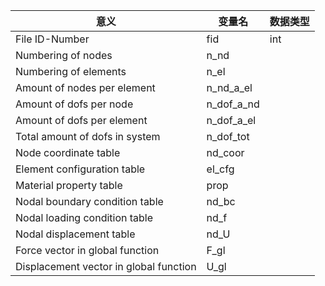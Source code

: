 | 意义                            | 变量名     | 数据类型 |
| ------------------------------- | ---------- | -------- |
| File ID-Number                  | fid        | int      |
| Numbering of nodes              | n_nd       |          |
| Numbering of elements           | n_el       |          |
| Amount of nodes per element     | n_nd_a_el  |          |
| Amount of dofs per node         | n_dof_a_nd |          |
| Amount of dofs per element      | n_dof_a_el |          |
| Total amount of dofs in system  | n_dof_tot  |          |
| Node coordinate table           | nd_coor    |          |
| Element configuration table     | el_cfg     |          |
| Material property table         | prop       |          |
| Nodal boundary condition table  | nd_bc      |          |
| Nodal loading condition table   | nd_f       |          |
| Nodal displacement table        | nd_U      |          |
| Force vector in global function | F_gl       |          |
| Displacement vector in global function | U_gl | |
